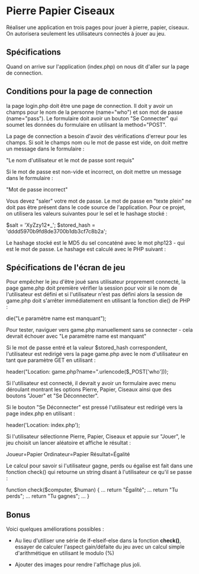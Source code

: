 # Pierre Papier Ciseaux

Réaliser une application en trois pages pour jouer à pierre, papier, ciseaux. On autorisera seulement les utilisateurs connectés à jouer au jeu.

## Spécifications

Quand on arrive sur l'application (index.php) on nous dit d'aller sur la page de connection.

## Conditions pour la page de connection

la page login.php doit être une page de connection. Il doit y avoir un champs pour le nom de la personne (name="who") et son mot de passe (name="pass"). Le formulaire doit avoir un bouton "Se Connecter" qui soumet les données du formulaire en utilisant la method="POST".

La page de connection a besoin d'avoir des vérifications d'erreur pour les champs. Si soit le champs nom ou le mot de passe est vide, on doit mettre un message dans le formulaire :

"Le nom d'utilisateur et le mot de passe sont requis"

Si le mot de passe est non-vide et incorrect, on doit mettre un message dans le formulaire :

"Mot de passe incorrect"

Vous devez "saler" votre mot de passe. Le mot de passe en "texte plein" ne doit pas être présent dans le code source de l'application. Pour ce projet, on utilisera les valeurs suivantes pour le sel et le
hashage stocké :

$salt = 'XyZzy12\*\_';
$stored_hash = 'dddd5970b9fd8de3700b1db3cf7c8b2a';

Le hashage stocké est le MD5 du sel concaténé avec le mot php123 - qui est le mot de passe. Le hashage est calculé avec le PHP suivant :

<!-- $md5 = hash('md5', 'XyZzy12\*\_php123'); -->

## Spécifications de l'écran de jeu

Pour empêcher le jeu d'être joué sans utilisateur proprement connecté, la page game.php doit première vérifier la session pour voir si le nom de l'utilisateur est défini et si l'utilisateur n'est pas défini alors la session de game.php doit s'arrêter immédiatement en utilisant la fonction die() de PHP :

die("Le paramètre name est manquant");

Pour tester, naviguer vers game.php manuellement sans se connecter - cela devrait échouer avec "Le paramètre name est manquant"

Si le mot de passe entré et la valeur $stored_hash correspondent, l'utilisateur est redirigé vers la page game.php avec le nom d'utilisateur en tant que paramètre GET en utilisant :

header("Location: game.php?name=".urlencode($\_POST['who']));

Si l'utilisateur est connecté, il devrait y avoir un formulaire avec menu déroulant montrant les options Pierre, Papier, Ciseaux ainsi que des boutons "Jouer" et "Se Déconnecter".

Si le bouton "Se Déconnecter" est pressé l'utilisateur est redirigé vers la page index.php en utilisant :

header('Location: index.php');

Si l'utilisateur sélectionne Pierre, Papier, Ciseaux et appuie sur "Jouer", le jeu choisit un lancer aléatoire et affiche le résultat :

Joueur=Papier Ordinateur=Papier Résultat=Égalité

Le calcul pour savoir si l'utilisateur gagne, perds ou égalise est fait dans une fonction check() qui retourne un string disant à l'utilisateur ce qu'il se passe :

function check($computer, $human) {
...
return "Égalité";
...
return "Tu perds";
...
return "Tu gagnes";
...
}

## Bonus

Voici quelques améliorations possibles :

- Au lieu d'utiliser une série de if-elseif-else dans la fonction **check()**, essayer de calculer l'aspect gain/défaite du jeu avec un calcul simple d'arithmétique en utilisant le modulo (%)

- Ajouter des images pour rendre l'affichage plus joli.

